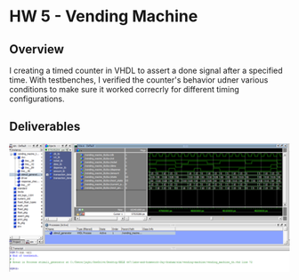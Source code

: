 # HW 5 - Vending Machine

## Overview
I creating a timed counter in VHDL to assert a done signal after a specified time. With testbenches, I verified the counter's behavior udner various conditions to make sure it worked correcrly for different timing configurations. 

## Deliverables

![Waveform Screenshot](assets/hw-5-sim-ss.png)
